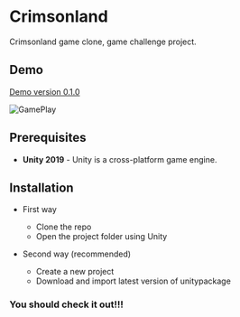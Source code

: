 # Crimsonland

Crimsonland game clone, game challenge project.

## Demo

[Demo version 0.1.0](https://madrigal.pro/demo/crimsonland/)

![GamePlay](https://i.imgur.com/fTj3nQQ.png)

## Prerequisites
- **Unity 2019** - Unity is a cross-platform game engine.

## Installation

- First way 
  - Clone the repo
  - Open the project folder using Unity

- Second way (recommended)
  - Create a new project
  - Download and import latest version of unitypackage

### You should check it out!!!
